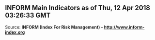 ## INFORM Main Indicators as of Thu, 12 Apr 2018 03:26:33 GMT

Source: **INFORM (Index For Risk Management) - http://www.inform-index.org**